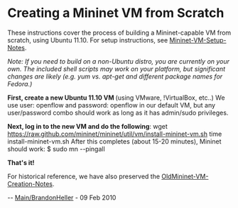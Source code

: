 <!-- %META:TOPICINFO{author="BobLantz" date="1337840332" format="1.1" reprev="1.37" version="1.37"}% -->
<!-- %META:TOPICPARENT{name="Mininet"}% -->
<!-- Use our custom page layout:
* Set VIEW_TEMPLATE = [MininetView](MininetView)
-->


Creating a Mininet VM from Scratch
===================================

These instructions cover the process of building a Mininet-capable VM from scratch, using Ubuntu 11.10. For setup instructions, see [Mininet-VM-Setup-Notes](Mininet-VM-Setup-Notes).

_Note: If you need to build on a non-Ubuntu distro, you are currently on your own. The included shell scripts may work on your platform, but significant changes are likely (e.g. yum vs. apt-get and different package names for Fedora.)_

<strong>First, create a new Ubuntu 11.10 VM </strong>(using VMware, !VirtualBox, etc..) We use user: openflow and password: openflow in our default VM, but any user/password combo should work as long as it has admin/sudo privileges.

**Next, log in to the new VM and do the following**:
<verbatim>
wget https://raw.github.com/mininet/mininet/util/vm/install-mininet-vm.sh
time install-mininet-vm.sh
</verbatim> After this completes (about 15-20 minutes), Mininet should work: <verbatim>
$ sudo mn --pingall
</verbatim>

**That's it!**

For historical reference, we have also preserved the [OldMininet-VM-Creation-Notes](OldMininet-VM-Creation-Notes).

-- [Main/BrandonHeller](../Main/BrandonHeller) - 09 Feb 2010
